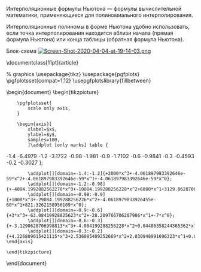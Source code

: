 Интерполяционные формулы Ньютона — формулы вычислительной математики, применяющиеся для полиномиального интерполирования.



Интерполяционные полиномы в форме Ньютона удобно использовать, если точка интерполирования находится вблизи начала (прямая формула Ньютона) или конца таблицы (обратная формула Ньютона).

Блок-схема
[![Screen-Shot-2020-04-04-at-19-14-03.png](https://i.postimg.cc/CM2ffKJZ/Screen-Shot-2020-04-04-at-19-14-03.png)](https://postimg.cc/s1p2ksky)



\documentclass[11pt]{article}

% graphics
\usepackage{tikz}
\usepackage{pgfplots}
\pgfplotsset{compat=1.12}
\usepgfplotslibrary{fillbetween}


\begin{document}
	\begin{tikzpicture}

		\pgfplotsset{
			scale only axis,
		}

		\begin{axis}[
			xlabel=$x$,
			ylabel=$y$,
			samples=100,
			]\addplot [only marks] table {
-1.4 -6.4979
-1.2 -3.1722
-0.98 -1.981
-0.9 -1.7102
-0.6 -0.9841
-0.3 -0.4593
-0.2 -0.3027
};

			
			\addplot[][domain=-1.4:-1.2]{+2000*x^3+-4.061897983392646e-59*x^2+-4.061897983392646e-59*x^1+-4.061897983392646e-59*x^0};
			\addplot[][domain=-1.2:-0.98]{+-4084.1992882562276*x^3+-10084.199288256228*x^2+6000*x^1+3129.0628706998814*x^0};
			\addplot[][domain=-0.98:-0.9]{+1000*x^3+-29084.199288256226*x^2+-4.0618979833926455e-60*x^1+821.3262158956109*x^0};
			\addplot[][domain=-0.9:-0.6]{+3*x^3+-63.08419928825623*x^2+-28.209766706207986*x^1+-7*x^0};
			\addplot[][domain=-0.6:-0.3]{+-3.1290628706998813*x^3+-4.084199288256228*x^2+0.04486358244365362*x^1+-0.1627476868327402*x^0};
			\addplot[][domain=-0.3:-0.2]{+4.226809015421115*x^3+2.536085409252669*x^2+2.030948991696323*x^1+0.03586085409252669*x^0};		\end{axis}

	\end{tikzpicture}

\end{document}
